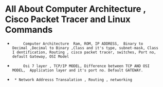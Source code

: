 #              All About Computer Architecture , Cisco Packet Tracer and  Linux Commands
 *          Computer Architecture  Ram, ROM, IP ADDRESS,  Binary to Decimal ,Decimal to Binary ,Class and it's type, subnet-mask, Class I dentification, Routing , cisco packet tracer, switches, Port no, default Gateway, OSI Model
 *          Osi 7 layer , TCP/IP MODEL, Difference between TCP AND OSI MODEL,  Application layer and it's port no. Default GATEWAY.
 *      * Network Addresss Transalation , Routing , networking

